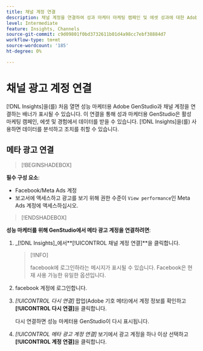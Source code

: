 ```yaml
---
title: 채널 계정 연결
description: 채널 계정을 연결하여 성과 마케터 마케팅 캠페인 및 에셋 성과에 대한 Adobe GenStudio을 모니터링합니다.
level: Intermediate
feature: Insights, Channels
source-git-commit: c9d09801f0bd3732611b01d4a98cc7ebf38884d7
workflow-type: tm+mt
source-wordcount: '185'
ht-degree: 0%

---
```



# 채널 광고 계정 연결

[!DNL Insights]을(를) 처음 열면 성능 마케터용 Adobe GenStudio과 채널 계정을 연결하는 배너가 표시될 수 있습니다. 이 연결을 통해 성과 마케터용 GenStudio은 활성 마케팅 캠페인, 에셋 및 경험에서 데이터를 받을 수 있습니다. [!DNL Insights]을(를) 사용하면 데이터를 분석하고 조치를 취할 수 있습니다.
<!-- May need some assurance here that their data is safe. -->

## 메타 광고 연결

>[!BEGINSHADEBOX]

**필수 구성 요소**:

- Facebook/Meta Ads 계정
- 보고서에 액세스하고 광고를 보기 위해 권한 수준이 `View performance`인 Meta Ads 계정에 액세스하십시오.

>[!ENDSHADEBOX]

**성능 마케터를 위해 GenStudio에서 메타 광고 계정을 연결하려면**:

1. _[!DNL Insights]_에서&#x200B;**[!UICONTROL 채널 계정 연결]**을 클릭합니다.

   >[!INFO]
   >
   >facebook에 로그인하라는 메시지가 표시될 수 있습니다. Facebook은 현재 사용 가능한 유일한 옵션입니다.

1. facebook 계정에 로그인합니다.

1. _[!UICONTROL 다시 연결]_ 팝업(Adobe 기호 메타)에서 계정 정보를 확인하고 **[!UICONTROL 다시 연결]**&#x200B;을 클릭합니다.

   다시 연결하면 성능 마케터용 GenStudio이 다시 표시됩니다.

1. _[!UICONTROL 메타 광고 계정 연결]_ 보기에서 광고 계정을 하나 이상 선택하고 **[!UICONTROL 계정 연결]**&#x200B;을 클릭합니다.
<!--
>[!INFO]
>
>You may receive an error if you previously enrolled the channel account with GenStudio for Performance Marketers.

The new user experience shows a banner to connect an account. There is not option to connect yet after you have one connection.
-->
